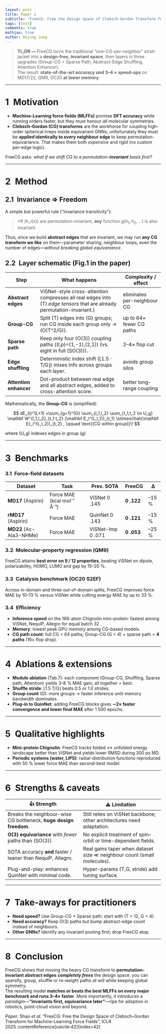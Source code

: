 ```yaml
---
layout: post
title: Paper 2
subtitle: 'FreeCG: Free the Design Space of Clebsch-Gordan Transform for Machine Learning Force Fields'
tags: [test]
comments: true
mathjax: true
author: Hojung Jung
---
```


> **TL;DR —** FreeCG turns the traditional “one-CG-per-neighbor” strait-jacket into a **design-free, invariant space**, then layers in three upgrades (Group-CG + Sparse Path, Abstract-Edge Shuffling, Attention Enhancer).  
> The result: **state-of-the-art accuracy *and* 3–4 × speed-ups** on MD17/22, QM9, OC20 **at lower memory**.

---

# 1 Motivation

* **Machine-Learning force fields (MLFFs)** promise **DFT accuracy** while running orders faster, but they must honour *all* molecular symmetries.  
* **Clebsch–Gordan (CG) transforms** are the workhorse for coupling high-order spherical irreps inside equivariant GNNs; unfortunately they must be **applied identically to every neighbour edge** to keep permutation-equivariance. That makes them both *expensive* and *rigid* (no custom per-edge logic).

FreeCG asks: *what if we shift CG to a permutation-**invariant** basis first?*

---

# 2 Method

## 2.1 Invariance ⇒ Freedom  

A simple but powerful rule (“invariance transitivity”):  

> *If \(h_i(x)\) are permutation-invariant, **any** function $g(h_1,h_2,\dots)$ is also invariant.

Thus, once we build **abstract edges** that are invariant, we may run **any CG transform we like** on them—parameter sharing, neighbour loops, even the number of edges—*without breaking global equivariance*.

## 2.2 Layer schematic (Fig.​1 in the paper)  

| Step | What happens | Complexity / effect |
|------|--------------|---------------------|
| **Abstract edges** | ViSNet-style cross-attention compresses all real edges into \(T\) *edge tensors* that are already permutation-invariant.} | eliminates per-neighbour CG |
| **Group-CG** | Split \(T\) edges into \(G\) groups; run CG inside each group only → \(O(T^2/G)\). | up to 64× fewer CG paths |
| **Sparse path** | Keep only four \(O(3)\) coupling paths \((l,p)=(1,-1),(2,1)\) (vs. eight in full \(SO(3)\)). | 2–4× flop cut |
| **Edge shuffling** | Deterministic index shift (⌊1.5 · T/G⌋) mixes info across groups each layer. | avoids group silos |
| **Attention enhancer** | Dot-product between real edge and all abstract edges, added to cross-attention score. | better long-range coupling |

Mathematically, the **Group-CG** is (simplified):

$$
dE_{i}^{L+1}
=\sum_{g=1}^{G}
\sum_{l_1,l_2}
\sum_{t_1,t_2 \in U_g}
\mathbf W^{l_1,l_2}_{t_1 t_2}
(\mathbf E_i^{L,l_1})_{t_1}
\otimes(\hat{\mathbf E}_i^{L,l_2})_{t_2} ,
\qquad \text{(CG within group)}\!
$$

where \(U_g\) indexes edges in group \(g\) 

---

# 3 Benchmarks

### 3.1 Force-field datasets  

| Dataset | Task | Prev. SOTA | **FreeCG** | Δ |
|---------|------|------------|------------|---|
| **MD17** (Aspirin) | Force MAE (kcal mol⁻¹ Å⁻¹) | ViSNet 0 .145 | **0 .122** | –15 %  |
| **rMD17** (Aspirin) | Force MAE | QuinNet 0 .143 | **0 .121** | –15 % |
| **MD22** (Ac-Ala3-NHMe) | Force MAE | ViSNet-Imp 0 .071 | **0 .053** | –25 % |

### 3.2 Molecular-property regression (QM9)  

FreeCG attains **best error on 9 / 12 properties**, beating ViSNet on dipole, polarizability, HOMO, LUMO and gap by 15–20 %.

### 3.3 Catalysis benchmark (OC20 S2EF)  

Across in-domain and three out-of-domain splits, FreeCG improves force MAE by 10–13 % versus ViSNet while cutting energy MAE by up to 33 %.

### 3.4 Efficiency  

* **Inference speed** on the 166-atom Chignolin mini-protein: fastest among ViSNet, NequIP, Allegro for equal batch 32 .  
* **Memory**: lowest peak GPU memory among CG-based models.  
* **CG path count**: full CG = 64 paths; Group-CG (G = 4) + sparse path = **4 paths** (16× flop drop).

---

# 4 Ablations & extensions  

* **Module ablation** (Tab.​7): each component (Group-CG, Shuffling, Sparse path, Attention) yields 3–8 % MAE gain; all together = best. 
* **Shuffle stride**: ⌊1.5 T/G⌋ beats 0.5 or 1.0 strides.  
* **Group count** \(G\): more groups → faster inference until memory bandwidth dominates.  
* **Plug-in to QuinNet**: adding FreeCG blocks gives **∼2× faster convergence and lower final MAE** after 1 500 epochs.

---

# 5 Qualitative highlights  

* **Mini-protein Chignolin**: FreeCG tracks folded ↔ unfolded energy landscape better than ViSNet and yields lower RMSD during 300 ps MD.  
* **Periodic systems (water, LiPS)**: radial-distribution functions reproduced with 50 % lower force MAE than second-best model.

---

# 6 Strengths & caveats

| 👍 Strength | ⚠️ Limitation |
|------------|--------------|
| Breaks the neighbour-wise CG bottleneck, **huge design freedom**. | Still relies on ViSNet backbone; other architectures need adaptation. |
| **O(3) equivariance** with *fewer* paths than \(SO(3)\). | No explicit treatment of spin–orbit or time-dependent fields. |
| SOTA accuracy **and** faster / leaner than NequIP, Allegro. | Real gains taper when dataset size ≪ neighbour count (small molecules). |
| Plug-and-play: enhances QuinNet with minimal code. | Hyper-params (T,G, stride) add tuning surface. |

---

# 7 Take-aways for practitioners

* **Need speed?** Use Group-CG + Sparse path: start with \(T = 12, G = 4\).  
* **Need accuracy?** Keep O(3) paths but bump abstract-edge count instead of neighbours.  
* **Other GNNs?** Identify any invariant pooling first; drop FreeCG atop.

---

# 8 Conclusion

FreeCG shows that moving the heavy CG transform to **permutation-invariant abstract edges** ***completely frees*** the design space: you can sparsify, group, shuffle or re-weight paths *at will* while keeping global symmetry.  
The resulting model **matches or beats the best MLFFs on every major benchmark and runs 3–4× faster**. More importantly, it introduces a *paradigm*—**“invariants first, equivariance later”**—ripe for adoption in robotics, point-cloud vision and beyond.

*Paper:* Shao *et al.* “FreeCG: Free the Design Space of Clebsch–Gordan Transform for Machine-Learning Force Fields”, ICLR 2025.:contentReference[oaicite:42]{index=42}
